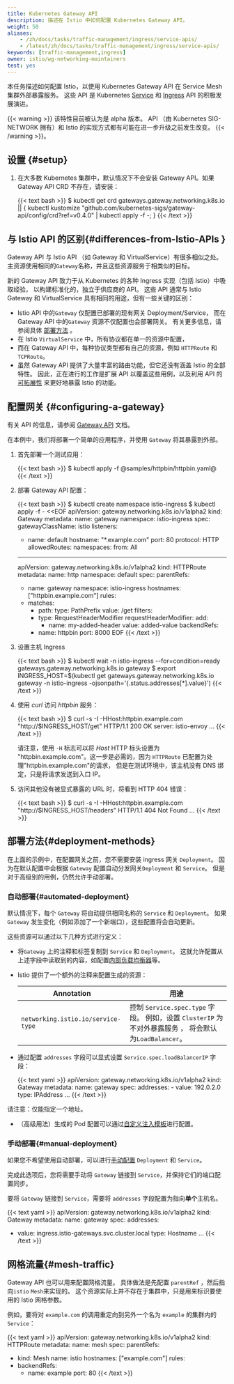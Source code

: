 ```yaml
---
title: Kubernetes Gateway API
description: 描述在 Istio 中如何配置 Kubernetes Gateway API。
weight: 50
aliases:
    - /zh/docs/tasks/traffic-management/ingress/service-apis/
    - /latest/zh/docs/tasks/traffic-management/ingress/service-apis/
keywords: [traffic-management,ingress]
owner: istio/wg-networking-maintainers
test: yes
---
```


本任务描述如何配置 Istio，以使用 Kubernetes Gateway API 在 Service Mesh 集群外部暴露服务。
这些 API 是 Kubernetes [Service](https://kubernetes.io/zh/docs/concepts/services-networking/service/)
和 [Ingress](https://kubernetes.io/zh/docs/concepts/services-networking/ingress/) API 的积极发展演进。

{{< warning >}}
该特性目前被认为是 alpha 版本。
API （由 Kubernetes SIG-NETWORK 拥有）和 Istio 的实现方式都有可能在进一步升级之前发生改变。
{{< /warning >}}。

## 设置 {#setup}

1. 在大多数 Kubernetes 集群中，默认情况下不会安装 Gateway API。如果 Gateway API CRD 不存在，请安装：

    {{< text bash >}}
    $ kubectl get crd gateways.gateway.networking.k8s.io || { kubectl kustomize "github.com/kubernetes-sigs/gateway-api/config/crd?ref=v0.4.0" | kubectl apply -f -; }
    {{< /text >}}

## 与 Istio API 的区别{#differences-from-Istio-APIs }

Gateway API 与 Istio API （如 Gateway 和 VirtualService）有很多相似之处。
主资源使用相同的`Gateway`名称，并且这些资源服务于相类似的目标。

新的 Gateway API 致力于从 Kubernetes 的各种 Ingress 实现（包括 Istio）中吸取经验，
以构建标准化的，独立于供应商的 API。
这些 API 通常与 Istio Gateway 和 VirtualService 具有相同的用途，但有一些关键的区别：

* Istio API 中的`Gateway` 仅配置已部署的现有网关 Deployment/Service，
而在 Gateway API 中的`Gateway` 资源不仅配置也会部署网关。
有关更多信息，请参阅具体 [部署方法](#deployment-methods) 。
* 在 Istio `VirtualService` 中，所有协议都在单一的资源中配置，
* 而在 Gateway API 中，每种协议类型都有自己的资源，例如 `HTTPRoute` 和 `TCPRoute`。
* 虽然 Gateway API  提供了大量丰富的路由功能，但它还没有涵盖 Istio 的全部特性。
  因此，正在进行的工作是扩展 API 以覆盖这些用例，以及利用 API 的[可拓展性](https://gateway-api.sigs.k8s.io/#gateway-api-concepts)
  来更好地暴露 Istio 的功能。

## 配置网关 {#configuring-a-gateway}

有关 API 的信息，请参阅 [Gateway API](https://gateway-api.sigs.k8s.io/) 文档。

在本例中，我们将部署一个简单的应用程序，并使用 `Gateway` 将其暴露到外部。

1. 首先部署一个测试应用：

    {{< text bash >}}
    $ kubectl apply -f @samples/httpbin/httpbin.yaml@
    {{< /text >}}

1. 部署 Gateway API 配置：

    {{< text bash >}}
    $ kubectl create namespace istio-ingress
    $ kubectl apply -f - <<EOF
    apiVersion: gateway.networking.k8s.io/v1alpha2
    kind: Gateway
    metadata:
      name: gateway
      namespace: istio-ingress
    spec:
      gatewayClassName: istio
      listeners:
      - name: default
        hostname: "*.example.com"
        port: 80
        protocol: HTTP
        allowedRoutes:
          namespaces:
            from: All
    ---
    apiVersion: gateway.networking.k8s.io/v1alpha2
    kind: HTTPRoute
    metadata:
      name: http
      namespace: default
    spec:
      parentRefs:
      - name: gateway
        namespace: istio-ingress
      hostnames: ["httpbin.example.com"]
      rules:
      - matches:
        - path:
            type: PathPrefix
            value: /get
        filters:
        - type: RequestHeaderModifier
          requestHeaderModifier:
            add:
            - name: my-added-header
              value: added-value
        backendRefs:
        - name: httpbin
          port: 8000
    EOF
    {{< /text >}}

1.  设置主机 Ingress

    {{< text bash >}}
    $ kubectl wait -n istio-ingress --for=condition=ready gateways.gateway.networking.k8s.io gateway
    $ export INGRESS_HOST=$(kubectl get gateways.gateway.networking.k8s.io gateway -n istio-ingress -ojsonpath='{.status.addresses[*].value}')
    {{< /text >}}

1.  使用 *curl* 访问 *httpbin* 服务：

    {{< text bash >}}
    $ curl -s -I -HHost:httpbin.example.com "http://$INGRESS_HOST/get"
    HTTP/1.1 200 OK
    server: istio-envoy
    ...
    {{< /text >}}

    请注意，使用 `-H` 标志可以将 *Host* HTTP 标头设置为
    "httpbin.example.com"。这一步是必需的，因为 `HTTPRoute` 已配置为处理"httpbin.example.com"的请求，
    但是在测试环境中，该主机没有 DNS 绑定，只是将请求发送到入口 IP。
1.  访问其他没有被显式暴露的 URL 时，将看到 HTTP 404 错误：

    {{< text bash >}}
    $ curl -s -I -HHost:httpbin.example.com "http://$INGRESS_HOST/headers"
    HTTP/1.1 404 Not Found
    ...
    {{< /text >}}

## 部署方法{#deployment-methods}

在上面的示例中，在配置网关之前，您不需要安装 ingress 网关 `Deployment`。
因为在默认配置中会根据 `Gateway` 配置自动分发网关`Deployment` 和 `Service`。
但是对于高级别的用例，仍然允许手动部署。

### 自动部署{#automated-deployment}

默认情况下，每个 `Gateway` 将自动提供相同名称的 `Service` 和 `Deployment`。
如果 `Gateway` 发生变化（例如添加了一个新端口），这些配置将会自动更新。

这些资源可以通过以下几种方式进行定义：

* 将`Gateway` 上的注释和标签复制到 `Service` 和 `Deployment`。
这就允许配置从上述字段中读取到的内容，如配置[内部负载均衡器](https://kubernetes.io/zh/docs/concepts/services-networking/service/#internal-load-balancer)等。
* Istio 提供了一个额外的注释来配置生成的资源：

    |Annotation| 用途                                                         |
    |----------|-------|
    |`networking.istio.io/service-type`|控制 `Service.spec.type` 字段。 例如，设置 `ClusterIP` 为不对外暴露服务 ， 将会默认为`LoadBalancer`。|

* 通过配置 `addresses` 字段可以显式设置 `Service.spec.loadBalancerIP` 字段：

    {{< text yaml >}}
    apiVersion: gateway.networking.k8s.io/v1alpha2
    kind: Gateway
    metadata:
      name: gateway
    spec:
      addresses:
      - value: 192.0.2.0
        type: IPAddress
    ...
    {{< /text >}}

请注意：仅能指定一个地址。

* （高级用法）生成的 Pod 配置可以通过[自定义注入模板](/zh/docs/setup/additional-setup/sidecar-injection/#custom-templates-experimental)进行配置。

### 手动部署{#manual-deployment}

如果您不希望使用自动部署，可以进行[手动配置](/zh/docs/setup/additional-setup/gateway/) `Deployment` 和 `Service`。

完成此选项后，您将需要手动将 `Gateway` 链接到 `Service`，并保持它们的端口配置同步。

要将 `Gateway` 链接到 `Service`，需要将 `addresses` 字段配置为指向**单个**主机名。

{{< text yaml >}}
apiVersion: gateway.networking.k8s.io/v1alpha2
kind: Gateway
metadata:
  name: gateway
spec:
  addresses:
  - value: ingress.istio-gateways.svc.cluster.local
    type: Hostname
...
{{< /text >}}

## 网格流量{#mesh-traffic}

Gateway API 也可以用来配置网格流量。
具体做法是先配置 `parentRef` ，然后指向`istio` `Mesh`来实现的。
这个资源实际上并不存在于集群中，只是用来标识要使用的 Istio 网格参数。

例如，要将对 `example.com` 的调用重定向到另外一个名为 `example` 的集群内的 `Service`：

{{< text yaml >}}
apiVersion: gateway.networking.k8s.io/v1alpha2
kind: HTTPRoute
metadata:
  name: mesh
spec:
  parentRefs:
  - kind: Mesh
    name: istio
  hostnames: ["example.com"]
  rules:
  - backendRefs:
    - name: example
      port: 80
{{< /text >}}
